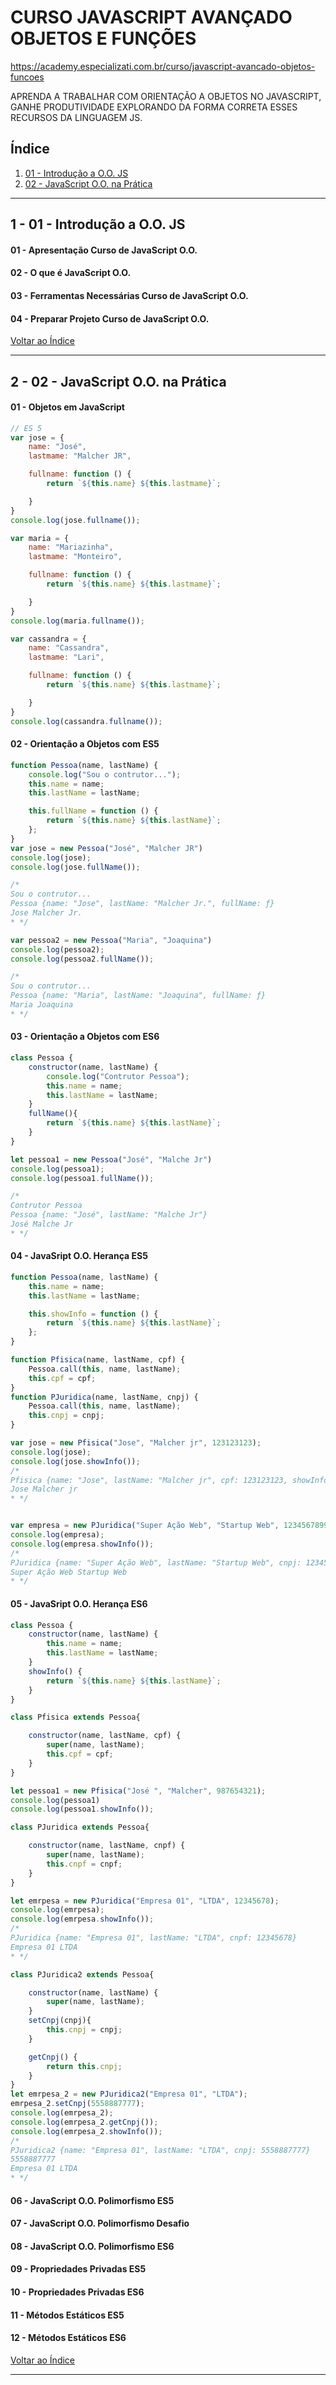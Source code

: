 # CURSO JAVASCRIPT AVANÇADO OBJETOS E FUNÇÕES

https://academy.especializati.com.br/curso/javascript-avancado-objetos-funcoes

APRENDA A TRABALHAR COM ORIENTAÇÃO A OBJETOS NO JAVASCRIPT, GANHE PRODUTIVIDADE EXPLORANDO DA FORMA CORRETA ESSES RECURSOS DA LINGUAGEM JS.

## <a name="indice">Índice</a>

1. [01 - Introdução a O.O. JS](#parte1)     
2. [02 - JavaScript O.O. na Prática](#parte2)     
---


## <a name="parte1">1 - 01 - Introdução a O.O. JS</a>

#### 01 - Apresentação Curso de JavaScript O.O. 


#### 02 - O que é JavaScript O.O.


#### 03 - Ferramentas Necessárias Curso de JavaScript O.O.


#### 04 - Preparar Projeto Curso de JavaScript O.O.



[Voltar ao Índice](#indice)

---


## <a name="parte2">2 - 02 - JavaScript O.O. na Prática</a>

#### 01 - Objetos em JavaScript

```js
// ES 5
var jose = {
    name: "José",
    lastmame: "Malcher JR",

    fullname: function () {
        return `${this.name} ${this.lastmame}`;

    }
}
console.log(jose.fullname());

var maria = {
    name: "Mariazinha",
    lastmame: "Monteiro",

    fullname: function () {
        return `${this.name} ${this.lastmame}`;

    }
}
console.log(maria.fullname());

var cassandra = {
    name: "Cassandra",
    lastmame: "Lari",

    fullname: function () {
        return `${this.name} ${this.lastmame}`;

    }
}
console.log(cassandra.fullname());


```

#### 02 - Orientação a Objetos com ES5

```js
function Pessoa(name, lastName) {
    console.log("Sou o contrutor...");
    this.name = name;
    this.lastName = lastName;

    this.fullName = function () {
        return `${this.name} ${this.lastName}`;
    };
}
var jose = new Pessoa("José", "Malcher JR")
console.log(jose);
console.log(jose.fullName());

/*
Sou o contrutor...
Pessoa {name: "Jose", lastName: "Malcher Jr.", fullName: ƒ}
Jose Malcher Jr.
* */

var pessoa2 = new Pessoa("Maria", "Joaquina")
console.log(pessoa2);
console.log(pessoa2.fullName());

/*
Sou o contrutor...
Pessoa {name: "Maria", lastName: "Joaquina", fullName: ƒ}
Maria Joaquina
* */
```

#### 03 - Orientação a Objetos com ES6

```js
class Pessoa {
    constructor(name, lastName) {
        console.log("Contrutor Pessoa");
        this.name = name;
        this.lastName = lastName;
    }
    fullName(){
        return `${this.name} ${this.lastName}`;
    }
}

let pessoa1 = new Pessoa("José", "Malche Jr")
console.log(pessoa1);
console.log(pessoa1.fullName());

/*
Contrutor Pessoa
Pessoa {name: "José", lastName: "Malche Jr"}
José Malche Jr
* */
```

#### 04 - JavaSript O.O. Herança ES5

```js
function Pessoa(name, lastName) {
    this.name = name;
    this.lastName = lastName;

    this.showInfo = function () {
        return `${this.name} ${this.lastName}`; 
    };
}

function Pfisica(name, lastName, cpf) {
    Pessoa.call(this, name, lastName);
    this.cpf = cpf;
}
function PJuridica(name, lastName, cnpj) {
    Pessoa.call(this, name, lastName);
    this.cnpj = cnpj;
}

var jose = new Pfisica("Jose", "Malcher jr", 123123123);
console.log(jose);
console.log(jose.showInfo());
/*
Pfisica {name: "Jose", lastName: "Malcher jr", cpf: 123123123, showInfo: ƒ}
Jose Malcher jr
* */


var empresa = new PJuridica("Super Ação Web", "Startup Web", 123456789999);
console.log(empresa);
console.log(empresa.showInfo());
/*
PJuridica {name: "Super Ação Web", lastName: "Startup Web", cnpj: 123456789999, showInfo: ƒ}
Super Ação Web Startup Web
* */
```

#### 05 - JavaSript O.O. Herança ES6

```js
class Pessoa {
    constructor(name, lastName) {
        this.name = name;
        this.lastName = lastName;
    }
    showInfo() {
        return `${this.name} ${this.lastName}`;
    }
}

class Pfisica extends Pessoa{

    constructor(name, lastName, cpf) {
        super(name, lastName);
        this.cpf = cpf;
    }
}

let pessoa1 = new Pfisica("José ", "Malcher", 987654321);
console.log(pessoa1)
console.log(pessoa1.showInfo());

class PJuridica extends Pessoa{

    constructor(name, lastName, cnpf) {
        super(name, lastName);
        this.cnpf = cnpf;
    }
}

let emrpesa = new PJuridica("Empresa 01", "LTDA", 12345678);
console.log(emrpesa);
console.log(emrpesa.showInfo());
/*
PJuridica {name: "Empresa 01", lastName: "LTDA", cnpf: 12345678}
Empresa 01 LTDA
* */

class PJuridica2 extends Pessoa{

    constructor(name, lastName) {
        super(name, lastName);
    }
    setCnpj(cnpj){
        this.cnpj = cnpj;
    }

    getCnpj() {
        return this.cnpj;
    }
}
let emrpesa_2 = new PJuridica2("Empresa 01", "LTDA");
emrpesa_2.setCnpj(5558887777);
console.log(emrpesa_2);
console.log(emrpesa_2.getCnpj());
console.log(emrpesa_2.showInfo());
/*
PJuridica2 {name: "Empresa 01", lastName: "LTDA", cnpj: 5558887777}
5558887777
Empresa 01 LTDA
* */

```

#### 06 - JavaScript O.O. Polimorfismo ES5


#### 07 - JavaScript O.O. Polimorfismo Desafio


#### 08 - JavaScript O.O. Polimorfismo ES6


#### 09 - Propriedades Privadas ES5


#### 10 - Propriedades Privadas ES6


#### 11 - Métodos Estáticos ES5


#### 12 - Métodos Estáticos ES6



[Voltar ao Índice](#indice)

---


